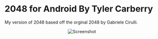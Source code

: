 2048 for Android
By Tyler Carberry
================

My version of 2048 based off the orginal 2048 by Gabriele Cirulli.

<p align="center">
  <img src="http://i.imgur.com/KpB2heX.png" alt="Screenshot"/>
</p>
